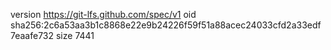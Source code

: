version https://git-lfs.github.com/spec/v1
oid sha256:2c6a53aa3b1c8868e22e9b24226f59f51a88acec24033cfd2a33edf7eaafe732
size 7441
